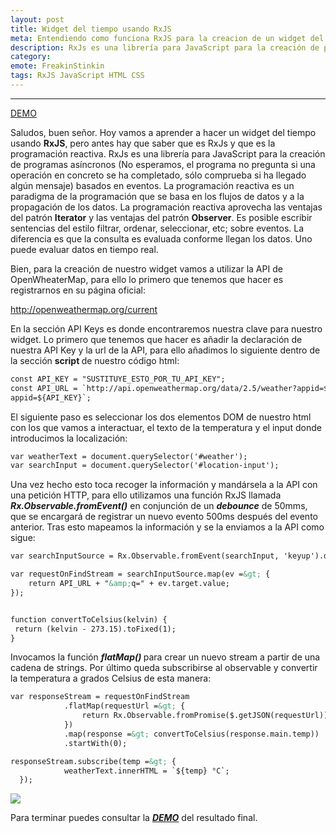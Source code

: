 ```yaml
---
layout: post
title: Widget del tiempo usando RxJS 
meta: Entendiendo como funciona RxJS para la creacion de un widget del tiempo de forma asincrona 
description: RxJs es una librería para JavaScript para la creación de programas asíncronos, en este artículo veremos como hacer una página web muy sencilla para buscar la temperatura del lugar que nosotros queramos.
category:
emote: FreakinStinkin
tags: RxJS JavaScript HTML CSS
---
```


***
<a href="http://codepen.io/Frostq/full/EgEwrN/" class="waves-effect waves-light btn">DEMO</a>

Saludos, buen señor. Hoy vamos a aprender a hacer un widget del tiempo usando <strong>RxJS</strong>, pero antes hay que saber que es RxJs y que es la programación reactiva.
RxJs es una librería para JavaScript para la creación de programas asíncronos (No esperamos, el programa no pregunta si una operación en concreto se ha completado, sólo comprueba si ha llegado algún mensaje) basados en eventos.
La programación reactiva es un paradigma de la programación que se basa en los flujos de datos y a la propagación de los datos.
La programación reactiva aprovecha las ventajas del patrón <strong>Iterator</strong> y las ventajas del patrón <strong>Observer</strong>. Es posible escribir sentencias del estilo filtrar, ordenar, seleccionar, etc; sobre eventos.
La diferencia es que la consulta es evaluada conforme llegan los datos. Uno puede evaluar datos en tiempo real.

Bien, para la creación de nuestro widget vamos a utilizar la API de OpenWheaterMap, para ello lo primero que tenemos que hacer es registrarnos en su página oficial:  

<a href="http://openweathermap.org/current">http://openweathermap.org/current</a>

En la sección API Keys es donde encontraremos nuestra clave para nuestro widget.
Lo primero que tenemos que hacer es añadir la declaración de nuestra API Key y la url de la API, para ello añadimos lo siguiente dentro de la sección <strong>script </strong>de nuestro código html:

```html
const API_KEY = "SUSTITUYE_ESTO_POR_TU_API_KEY";
const API_URL = `http://api.openweathermap.org/data/2.5/weather?appid=${API_KEY}`;
appid=${API_KEY}`;
```

El siguiente paso es seleccionar los dos elementos DOM de nuestro html con los que vamos a interactuar, el texto de la temperatura y el input donde introducimos la localización:

```html
var weatherText = document.querySelector('#weather');
var searchInput = document.querySelector('#location-input');
```

Una vez hecho esto toca recoger la información y mandársela a la API con una petición HTTP, para ello utilizamos una función RxJS llamada <em><strong>Rx.Observable.fromEvent()</strong></em> en conjunción de un <em><strong>debounce</strong></em> de 50mms, que se encargará de registrar un nuevo evento 500ms después del evento anterior. Tras esto mapeamos la información y se la enviamos a la API como sigue:

```html
var searchInputSource = Rx.Observable.fromEvent(searchInput, 'keyup').debounce(500);

var requestOnFindStream = searchInputSource.map(ev =&gt; {
    return API_URL + "&amp;q=" + ev.target.value;
});


function convertToCelsius(kelvin) {
 return (kelvin - 273.15).toFixed(1);
}
```

Invocamos la función <em><strong>flatMap() </strong></em>para crear un nuevo stream a partir de una cadena de strings. Por último queda subscribirse al observable y convertir la temperatura a grados Celsius de esta manera:

```html
var responseStream = requestOnFindStream
            .flatMap(requestUrl =&gt; {
                return Rx.Observable.fromPromise($.getJSON(requestUrl));
            })
            .map(response =&gt; convertToCelsius(response.main.temp))
            .startWith(0);

responseStream.subscribe(temp =&gt; {
            weatherText.innerHTML = `${temp} °C`;
  });
  ```
<img class="responsive-img" src="http://i2.wp.com/frostq.ml/wp-content/uploads/2016/05/Screenshot_1.png">

Para terminar puedes consultar la <a href="http://codepen.io/Frostq/full/EgEwrN/"><em><strong>DEMO</strong></em></a> del resultado final.
